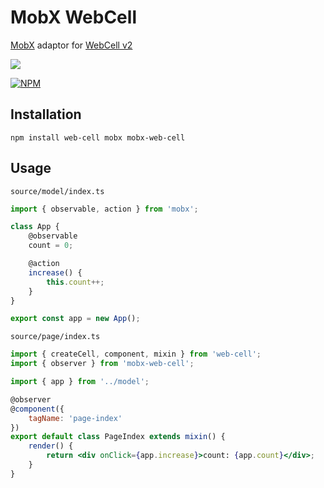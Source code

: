 # MobX WebCell

[MobX][1] adaptor for [WebCell v2][2]

[![](https://data.jsdelivr.com/v1/package/npm/mobx-web-cell/badge?style=rounded)][3]

[![NPM](https://nodei.co/npm/mobx-web-cell.png?downloads=true&downloadRank=true&stars=true)][4]

## Installation

```shell
npm install web-cell mobx mobx-web-cell
```

## Usage

`source/model/index.ts`

```typescript
import { observable, action } from 'mobx';

class App {
    @observable
    count = 0;

    @action
    increase() {
        this.count++;
    }
}

export const app = new App();
```

`source/page/index.ts`

```jsx
import { createCell, component, mixin } from 'web-cell';
import { observer } from 'mobx-web-cell';

import { app } from '../model';

@observer
@component({
    tagName: 'page-index'
})
export default class PageIndex extends mixin() {
    render() {
        return <div onClick={app.increase}>count: {app.count}</div>;
    }
}
```

[1]: https://mobx.js.org
[2]: https://github.com/EasyWebApp/WebCell/tree/v2
[3]: https://www.jsdelivr.com/package/npm/mobx-web-cell
[4]: https://nodei.co/npm/mobx-web-cell/
